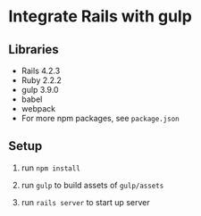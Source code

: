 # Integrate Rails with gulp

## Libraries

* Rails 4.2.3
* Ruby 2.2.2
* gulp 3.9.0
* babel
* webpack
* For more npm packages, see `package.json`

## Setup

1. run `npm install`

2. run `gulp` to build assets of `gulp/assets`

3. run `rails server` to start up server
